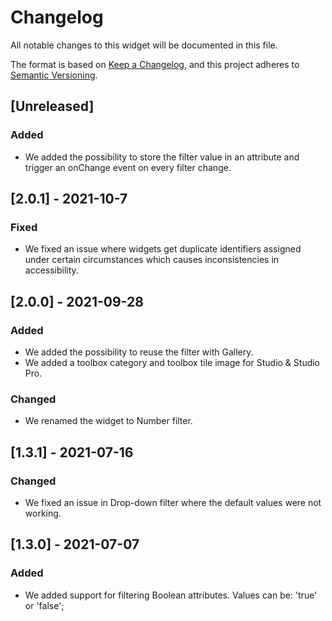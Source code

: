 # Changelog
All notable changes to this widget will be documented in this file.

The format is based on [Keep a Changelog](https://keepachangelog.com/en/1.0.0/), and this project adheres to [Semantic Versioning](https://semver.org/spec/v2.0.0.html).

## [Unreleased]

### Added
- We added the possibility to store the filter value in an attribute and trigger an onChange event on every filter change.

## [2.0.1] - 2021-10-7

### Fixed
- We fixed an issue where widgets get duplicate identifiers assigned under certain circumstances which causes inconsistencies in accessibility.

## [2.0.0] - 2021-09-28

### Added
- We added the possibility to reuse the filter with Gallery.
- We added a toolbox category and toolbox tile image for Studio & Studio Pro.

### Changed
- We renamed the widget to Number filter.

## [1.3.1] - 2021-07-16

### Changed
- We fixed an issue in Drop-down filter where the default values were not working.

## [1.3.0] - 2021-07-07

### Added
- We added support for filtering Boolean attributes. Values can be: 'true' or 'false';
